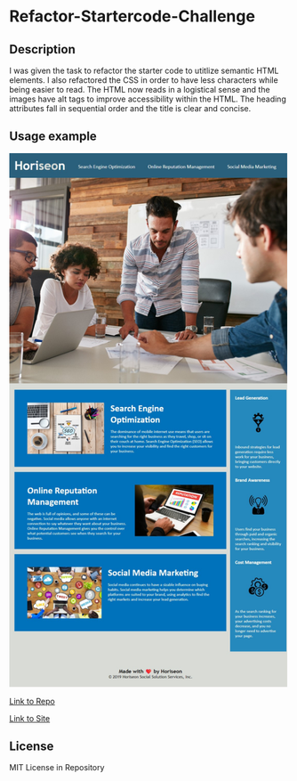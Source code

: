 # Refactor-Startercode-Challenge

## Description 

I was given the task to refactor the starter code to utitlize semantic HTML elements. I also refactored the CSS in order to have less characters while being easier to read. The HTML now reads in a logistical sense and the images have alt tags to improve accessibility within the HTML. The heading attributes fall in sequential order and the title is clear and concise. 

## Usage example

<img src="https://github.com/Lalu423/refactoring-project/blob/main/assets/images/horiseon_refactor_sample.jpg" width="500"/>

[Link to Repo](https://github.com/Lalu423/refactoring-project)

[Link to Site](https://lalu423.github.io/refactoring-project/)

## License

MIT License in Repository